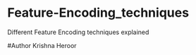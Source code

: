 # Feature-Encoding_techniques

Different Feature Encoding techniques explained




#Author
Krishna Heroor
